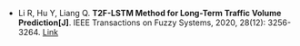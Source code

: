 * Li R, Hu Y, Liang Q. <b>T2F-LSTM Method for Long-Term Traffic Volume Prediction[J]</b>. IEEE Transactions on Fuzzy Systems, 2020, 28(12): 3256-3264. [Link](https://ieeexplore.ieee.org/abstract/document/9064522/)